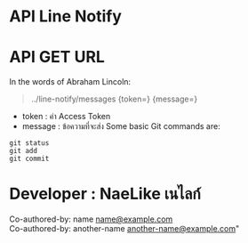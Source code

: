 # API Line Notify


# API GET URL

In the words of Abraham Lincoln:

> ../line-notify/messages {token=} {message=}
- token : ค่า Access Token
- message : ข้อความที่จะส่ง
Some basic Git commands are:
```
git status
git add
git commit
```


# Developer : NaeLike เนไลก์

Co-authored-by: name <name@example.com>
<br>
Co-authored-by: another-name <another-name@example.com>"
